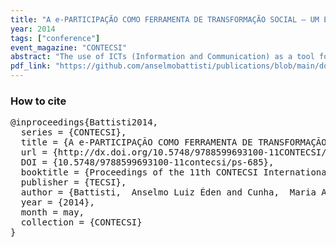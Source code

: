 ```yaml
---
title: "A e-PARTICIPAÇÃO COMO FERRAMENTA DE TRANSFORMAÇÃO SOCIAL – UM ESTUDO DE CASO"
year: 2014
tags: ["conference"]
event_magazine: "CONTECSI"
abstract: "The use of ICTs (Information and Communication) as a tool for spreading democracy is a global phenomenon. Social networks mobilize thousands of people in a short time. These mobilizations have different objectives, from organizing rallies even the disclosure of petitions seeking the modification of laws. This work uses the model as a conceptual framework of pluralist (Pozzebon & Diniz, 2012), and a qualitative study seeks to understand how the e-Petition is used by the population, in a case study in Brazil. The case study took place in the city of Cascavel in 2011, where due to dissatisfaction with the increased number of councilors at City Hall was the creation of an e-Petition. As a result it can be seen that the population is favorable and adopts the technology, but the government still imposes restrictions on its use."
pdf_link: "https://github.com/anselmobattisti/publications/blob/main/docs/2014/CONTECSI/artigo.pdf"
---
```


<h3>How to cite</h3>

<pre>
@inproceedings{Battisti2014,
  series = {CONTECSI},
  title = {A e-PARTICIPAÇÃO COMO FERRAMENTA DE TRANSFORMAÇÃO SOCIAL - UM ESTUDO DE CASO},
  url = {http://dx.doi.org/10.5748/9788599693100-11CONTECSI/PS-685},
  DOI = {10.5748/9788599693100-11contecsi/ps-685},
  booktitle = {Proceedings of the 11th CONTECSI International Conference on Information Systems and Technology Management},
  publisher = {TECSI},
  author = {Battisti,  Anselmo Luiz Éden and Cunha,  Maria Alexandra and Fonseca,  Marcio Rodrigues da},
  year = {2014},
  month = may,
  collection = {CONTECSI}
}
</pre>